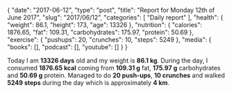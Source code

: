 {
    "date": "2017-06-12",
    "type": "post",
    "title": "Report for Monday 12th of June 2017",
    "slug": "2017\/06\/12",
    "categories": [
        "Daily report"
    ],
    "health": {
        "weight": 86.1,
        "height": 173,
        "age": 13326
    },
    "nutrition": {
        "calories": 1876.65,
        "fat": 109.31,
        "carbohydrates": 175.97,
        "protein": 50.69
    },
    "exercise": {
        "pushups": 20,
        "crunches": 10,
        "steps": 5249
    },
    "media": {
        "books": [],
        "podcast": [],
        "youtube": []
    }
}

Today I am <strong>13326 days</strong> old and my weight is <strong>86.1 kg</strong>. During the day, I consumed <strong>1876.65 kcal</strong> coming from <strong>109.31 g</strong> fat, <strong>175.97 g</strong> carbohydrates and <strong>50.69 g</strong> protein. Managed to do <strong>20 push-ups</strong>, <strong>10 crunches</strong> and walked <strong>5249 steps</strong> during the day which is approximately <strong>4 km</strong>.